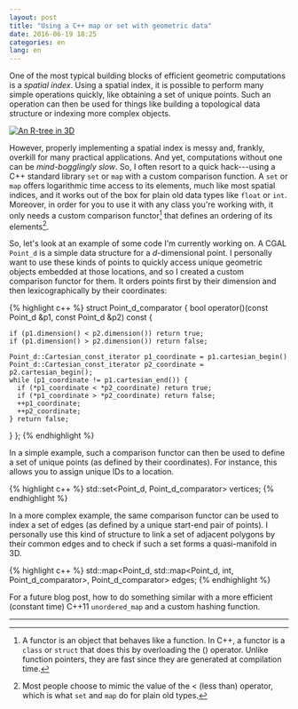 ```yaml
---
layout: post
title: "Using a C++ map or set with geometric data"
date: 2016-06-19 18:25
categories: en
lang: en
---
```


One of the most typical building blocks of efficient geometric computations is a *spatial index*. Using a spatial index, it is possible to perform many simple operations quickly, like obtaining a set of unique points. Such an operation can then be used for things like building a topological data structure or indexing more complex objects.

<a href="https://commons.wikimedia.org/wiki/File:RTree-Visualization-3D.svg"><img src="{{ site.baseurl }}/img/blog/rtree.svg" class="img-responsive center-block" alt="An R-tree in 3D"></a>

However, properly implementing a spatial index is messy and, frankly, overkill for many practical applications. And yet, computations without one can be *mind-bogglingly slow*. So, I often resort to a quick hack---using a C++ standard library `set` or `map` with a custom comparison function. A `set` or `map` offers logarithmic time access to its elements, much like most spatial indices, and it works out of the box for plain old data types like `float` or `int`. Moreover, in order for you to use it with any class you're working with, it only needs a custom comparison functor[^1] that defines an ordering of its elements[^2].

So, let's look at an example of some code I'm currently working on. A CGAL `Point_d` is a simple data structure for a *d*-dimensional point. I personally want to use these kinds of points to quickly access unique geometric objects embedded at those locations, and so I created a custom comparison functor for them. It orders points first by their dimension and then lexicographically by their coordinates:

{% highlight c++ %}
struct Point_d_comparator {
  bool operator()(const Point_d &p1, const Point_d &p2) const {
    
    if (p1.dimension() < p2.dimension()) return true;
    if (p1.dimension() > p2.dimension()) return false;
    
    Point_d::Cartesian_const_iterator p1_coordinate = p1.cartesian_begin()
    Point_d::Cartesian_const_iterator p2_coordinate = p2.cartesian_begin();
    while (p1_coordinate != p1.cartesian_end()) {
      if (*p1_coordinate < *p2_coordinate) return true;
      if (*p1_coordinate > *p2_coordinate) return false;
      ++p1_coordinate;
      ++p2_coordinate;
    } return false;
  }
};
{% endhighlight %}

In a simple example, such a comparison functor can then be used to define a set of unique points (as defined by their coordinates). For instance, this allows you to assign unique IDs to a location.

{% highlight c++ %}
std::set<Point_d, Point_d_comparator> vertices;
{% endhighlight %}

In a more complex example, the same comparison functor can be used to index a set of edges (as defined by a unique start-end pair of points). I personally use this kind of structure to link a set of adjacent polygons by their common edges and to check if such a set forms a quasi-manifold in 3D.

{% highlight c++ %}
std::map<Point_d, std::map<Point_d, int, Point_d_comparator>, Point_d_comparator> edges;
{% endhighlight %}

For a future blog post, how to do something similar with a more efficient (constant time) C++11 `unordered_map` and a custom hashing function.

---

[^1]: A functor is an object that behaves like a function. In C++, a functor is a `class` or `struct` that does this by overloading the () operator. Unlike function pointers, they are fast since they are generated at compilation time.
[^2]: Most people choose to mimic the value of the < (less than) operator, which is what `set` and `map` do for plain old types.